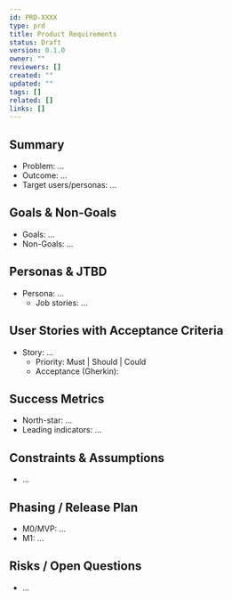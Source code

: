 ```yaml
---
id: PRD-XXXX
type: prd
title: Product Requirements
status: Draft
version: 0.1.0
owner: ""
reviewers: []
created: ""
updated: ""
tags: []
related: []
links: []
---
```


## Summary
- Problem: …
- Outcome: …
- Target users/personas: …

## Goals & Non-Goals
- Goals: …
- Non-Goals: …

## Personas & JTBD
- Persona: …
  - Job stories: …

## User Stories with Acceptance Criteria
- Story: …
  - Priority: Must | Should | Could
  - Acceptance (Gherkin):
    

## Success Metrics
- North-star: …
- Leading indicators: …

## Constraints & Assumptions
- …

## Phasing / Release Plan
- M0/MVP: …
- M1: …

## Risks / Open Questions
- …
